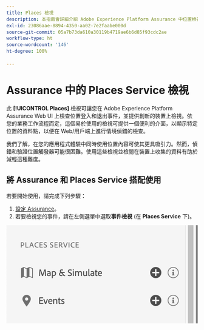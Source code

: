```yaml
---
title: Places 檢視
description: 本指南會詳細介紹 Adob​​e Experience Platform Assurance 中位置檢視的資訊。
exl-id: 23086aae-8894-4350-aa02-7e2faabe000d
source-git-commit: 05a7b73da610a30119b4719ae6b6d85f93cdc2ae
workflow-type: ht
source-wordcount: '146'
ht-degree: 100%

---
```


# Assurance 中的 Places Service 檢視

此 **[!UICONTROL Places]** 檢視可讓您在 Adob&#x200B;&#x200B;e Experience Platform Assurance Web UI 上檢查位置登入和退出事件，並提供創新的裝置上檢視。依您的業務工作流程而定，這個易於使用的檢視可提供一個便利的介面，以顯示特定位置的資料點，以便在 Web/用戶端上進行情境偵錯的檢查。

我們了解，在您的應用程式體驗中同時使用位置內容可使其更具吸引力。然而，偵錯和驗證位置觸發器可能很困難。使用這些檢視並檢閱在裝置上收集的資料有助於減輕這種難度。

## 將 Assurance 和 Places Service 搭配使用

若要開始使用，請完成下列步驟：

1. [設定 Assurance](../tutorials/implement-assurance.md)。
2. 若要檢視您的事件，請在左側選單中選取&#x200B;**事件檢視** (在 **Places Service** 下)。

![](./images/places-service/places-view.png)
